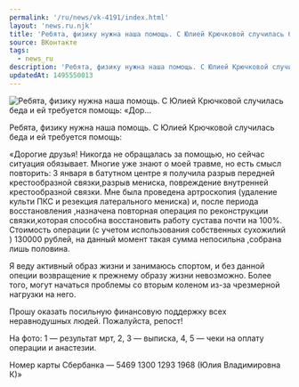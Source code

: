 ```yaml
---
permalink: '/ru/news/vk-4191/index.html'
layout: 'news.ru.njk'
title: 'Ребята, физику нужна наша помощь. С Юлией Крючковой случилась беда и ей требуется помощь:  «Дор…'
source: ВКонтакте
tags:
  - news_ru
description: 'Ребята, физику нужна наша помощь. С Юлией Крючковой случилась беда и ей требуется помощь:  «Дор…'
updatedAt: 1495550013
---
```

![Ребята, физику нужна наша помощь. С Юлией Крючковой случилась беда и ей требуется помощь:  «Дор…](https://sun9-54.userapi.com/impf/c638821/v638821484/48071/D1jzS4cqJRY.jpg?size=448x604&quality=96&proxy=1&sign=66c9331d5febcf3babb66e757d288af4&c_uniq_tag=gQkHHpKdSvkiRbo8j4JnjHkuh2LypVZ4k5W-1n0x4SM&type=album)

Ребята, физику нужна наша помощь. С Юлией Крючковой случилась беда и ей требуется помощь:

«Дорогие друзья! Никогда не обращалась за помощью, но сейчас ситуация обязывает. Многие уже знают о моей травме, но есть смысл повторить: 3 января в батутном центре я получила разрыв передней крестообразной связки,разрыв мениска, повреждение внутренней крестообразной связки. Мне была проведена артроскопия (удаление культи ПКС и резекция латерального мениска) и, после периода восстановления ,назначена повторная операция по реконструкции связки,которая способна восстановить работу сустава почти на 100%. Стоимость операции (с учетом использования собственных сухожилий ) 130000 рублей, на данный момент такая сумма непосильна ,собрана лишь половина.

Я веду активный образ жизни и занимаюсь спортом, и без данной опеции возвращение к прежнему образу жизни невозможно. Более того, могут начаться проблемы со вторым коленом из-за чрезмерной нагрузки на него.

Прошу оказать посильную финансовую поддержку всех неравнодушных людей. Пожалуйста, репост!

На фото:
1 — результат мрт,
2, 3 — выписка,
4, 5 — чеки на оплату операции и анастезии.

Номер карты Сбербанка — 5469 1300 1293 1968 (Юлия Владимировна К)»
